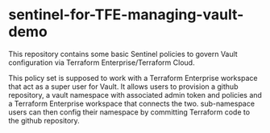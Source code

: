 # sentinel-for-TFE-managing-vault-demo

This repository contains some basic Sentinel policies to govern Vault configuration via Terraform Enterprise/Terraform Cloud.

This policy set is supposed to work with a Terraform Enterprise workspace that act as a super user for Vault. It allows users to provision a github repository, a vault namespace with associated admin token and policies and a Terraform Enterprise workspace that connects the two. sub-namespace users can then config their namespace by committing Terraform code to the github repository.
